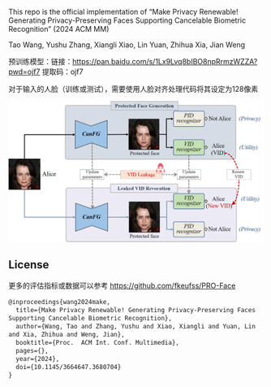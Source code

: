 This repo is the official implementation of 
“Make Privacy Renewable! Generating Privacy-Preserving Faces Supporting Cancelable Biometric Recognition”  (2024 ACM MM)

Tao Wang, Yushu Zhang, Xiangli Xiao, Lin Yuan, Zhihua Xia, Jian Weng

预训练模型：链接：https://pan.baidu.com/s/1Lx9Lvq8bIBO8npRrmzWZZA?pwd=ojf7 
提取码：ojf7

对于输入的人脸（训练或测试），需要使用人脸对齐处理代码将其设定为128像素

![image](Teaser_Image.png)


## License

更多的评估指标或数据可以参考 https://github.com/fkeufss/PRO-Face

```
@inproceedings{wang2024make,
  title={Make Privacy Renewable! Generating Privacy-Preserving Faces Supporting Cancelable Biometric Recognition},
  author={Wang, Tao and Zhang, Yushu and Xiao, Xiangli and Yuan, Lin and Xia, Zhihua and Weng, Jian},
  booktitle={Proc.  ACM Int. Conf. Multimedia},
  pages={},
  year={2024},
  doi={10.1145/3664647.3680704}
}
```
